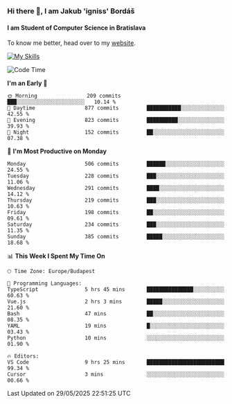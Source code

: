 ### Hi there 👋, I am Jakub 'igniss' Bordáš

#### I am Student of Computer Science in Bratislava
To know me better, head over to my [website](https://bordas.sk).

[![My Skills](https://skillicons.dev/icons?i=js,typescript,html,css,figma,svelte,vue,next,postgresql,nest,express,nodejs)](https://bordas.sk)


<!--START_SECTION:waka-->
![Code Time](http://img.shields.io/badge/Code%20Time-1%2C918%20hrs%2036%20mins-blue)

**I'm an Early 🐤** 

```text
🌞 Morning                209 commits         ███░░░░░░░░░░░░░░░░░░░░░░   10.14 % 
🌆 Daytime                877 commits         ███████████░░░░░░░░░░░░░░   42.55 % 
🌃 Evening                823 commits         ██████████░░░░░░░░░░░░░░░   39.93 % 
🌙 Night                  152 commits         ██░░░░░░░░░░░░░░░░░░░░░░░   07.38 % 
```
📅 **I'm Most Productive on Monday** 

```text
Monday                   506 commits         ██████░░░░░░░░░░░░░░░░░░░   24.55 % 
Tuesday                  228 commits         ███░░░░░░░░░░░░░░░░░░░░░░   11.06 % 
Wednesday                291 commits         ████░░░░░░░░░░░░░░░░░░░░░   14.12 % 
Thursday                 219 commits         ███░░░░░░░░░░░░░░░░░░░░░░   10.63 % 
Friday                   198 commits         ██░░░░░░░░░░░░░░░░░░░░░░░   09.61 % 
Saturday                 234 commits         ███░░░░░░░░░░░░░░░░░░░░░░   11.35 % 
Sunday                   385 commits         █████░░░░░░░░░░░░░░░░░░░░   18.68 % 
```


📊 **This Week I Spent My Time On** 

```text
🕑︎ Time Zone: Europe/Budapest

💬 Programming Languages: 
TypeScript               5 hrs 45 mins       ███████████████░░░░░░░░░░   60.63 % 
Vue.js                   2 hrs 3 mins        █████░░░░░░░░░░░░░░░░░░░░   21.60 % 
Bash                     47 mins             ██░░░░░░░░░░░░░░░░░░░░░░░   08.35 % 
YAML                     19 mins             █░░░░░░░░░░░░░░░░░░░░░░░░   03.43 % 
Python                   10 mins             ░░░░░░░░░░░░░░░░░░░░░░░░░   01.90 % 

🔥 Editors: 
VS Code                  9 hrs 25 mins       █████████████████████████   99.34 % 
Cursor                   3 mins              ░░░░░░░░░░░░░░░░░░░░░░░░░   00.66 % 
```


 Last Updated on 29/05/2025 22:51:25 UTC
<!--END_SECTION:waka-->
